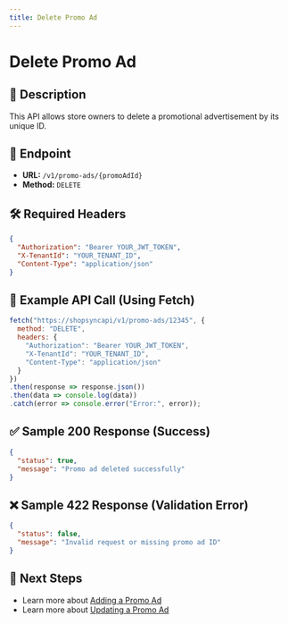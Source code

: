 ```yaml
---
title: Delete Promo Ad
---
```


# Delete Promo Ad

## 📌 Description
This API allows store owners to delete a promotional advertisement by its unique ID.

## 🔗 Endpoint
- **URL:** `/v1/promo-ads/{promoAdId}`
- **Method:** `DELETE`

## 🛠️ Required Headers
```json
{
  "Authorization": "Bearer YOUR_JWT_TOKEN",
  "X-TenantId": "YOUR_TENANT_ID",
  "Content-Type": "application/json"
}
```

## 📡 Example API Call (Using Fetch)
```javascript
fetch("https://shopsyncapi/v1/promo-ads/12345", {
  method: "DELETE",
  headers: {
    "Authorization": "Bearer YOUR_JWT_TOKEN",
    "X-TenantId": "YOUR_TENANT_ID",
    "Content-Type": "application/json"
  }
})
.then(response => response.json())
.then(data => console.log(data))
.catch(error => console.error("Error:", error));
```

## ✅ Sample 200 Response (Success)
```json
{
  "status": true,
  "message": "Promo ad deleted successfully"
}
```

## ❌ Sample 422 Response (Validation Error)
```json
{
  "status": false,
  "message": "Invalid request or missing promo ad ID"
}
```

## 🔗 Next Steps
- Learn more about [Adding a Promo Ad](./add-promo-ad.md)
- Learn more about [Updating a Promo Ad](./update-promo-ad.md)
